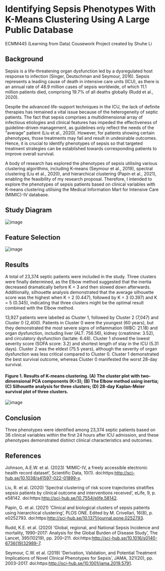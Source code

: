 # Identifying Sepsis Phenotypes With K-Means Clustering Using A Large Public Database
ECMM445 (Learning from Data) Cousework Project created by Shuhe Li

## Background
Sepsis is a life-threatening organ dysfunction led by a dysregulated host response to infection (Singer, Deutschman and Seymour, 2016). Sepsis represents a leading cause of death in intensive care units (ICU), as there is an annual rate of 48.9 million cases of sepsis worldwide, of which 11.1 million patients died, comprising 19.7% of all deaths globally (Rudd et al., 2020). 

Despite the advanced life-support techniques in the ICU, the lack of definite therapies has remained a vital issue because of the heterogeneity of septic patients. The fact that sepsis comprises a multidimensional array of infectious etiologies and clinical features has impeded the effectiveness of guideline-driven management, as guidelines only reflect the needs of the “average” patient (Liu et al., 2020). However, for patients showing certain phenotypes, those treatments may fail and result in undesirable outcomes. Hence, it is crucial to identify phenotypes of sepsis so that targeted treatment strategies can be established towards corresponding patients to improve overall survival.

A body of research has explored the phenotypes of sepsis utilising various clustering algorithms, including K-means (Seymour et al., 2019), spectral clustering (Liu et al., 2020), and hierarchical clustering (Papin et al., 2021), enabling the feasibility of my research proposal. Therefore, I intended to explore the phenotypes of sepsis patients based on clinical variables with K-means clustering utilising the Medical Information Mart for Intensive Care (MIMIC)-IV database.

## Study Diagram
![image](https://github.com/Shuhe-Li/sepsis-clustering/assets/39095779/9e1618a0-dc45-472d-ac3f-68f190cd5e5b)

## Feature Selection
![image](https://github.com/Shuhe-Li/sepsis-clustering/assets/39095779/9a2b6855-f08c-4d62-a6f5-07916ef1401f)

## Results
A total of 23,374 septic patients were included in the study. Three clusters were finally determined, as the Elbow method suggested that the inertia decreased dramatically before K = 3 and then slowed down afterwards. Additionally, silhouette analysis demonstrated that the average silhouette score was the highest when K = 2 (0.447), followed by K = 3 (0.397) and K = 5 (0.345), indicating that three clusters might be the optimal result combined with the Elbow method. 

13,927 patients were labelled as Cluster 1, followed by Cluster 2 (7,047) and Cluster 0 (2,400). Patients in Cluster 0 were the youngest (60 years), but they demonstrated the most severe signs of inflammation (WBC: 21.18) and organ dysfunction, including liver (ALT: 756.56), kidney (creatinine: 3.52), and circulatory dysfunction (lactate: 6.48). Cluster 1 showed the lowest severity score (SOFA score: 3.2) and shortest length of stay in the ICU (5.31 days). Cluster 2 was the eldest (75.5 years), although the severity of organ dysfunction was less critical compared to Cluster 0. Cluster 1 demonstrated the best survival outcome, whereas Cluster 0 manifested the worst 28-day survival. 

#### Figure 1. Results of K-means clustering. (A) The cluster plot with two-dimensional PCA components (K=3); (B) The Elbow method using inertia; (C) Silhouette analysis for three clusters; (D) 28-day Kaplan-Meier survival plot of three clusters.
![image](https://github.com/Shuhe-Li/sepsis-clustering/assets/39095779/ea0dcc83-47a0-46a5-851a-0c2b3b512b6f)


## Conclusion
Three phenotypes were identified among 23,374 septic patients based on 36 clinical variables within the first 24 hours after ICU admission, and these phenotypes demonstrated distinct clinical characteristics and outcomes.

## References
Johnson, A.E.W. et al. (2023) ‘MIMIC-IV, a freely accessible electronic health record dataset’, Scientific Data, 10(1). doi:https:http://sci-hub.se/10.1038/s41597-022-01899-x.

Liu, R. et al. (2020) ‘Spectral clustering of risk score trajectories stratifies sepsis patients by clinical outcome and interventions received’, eLife, 9, p. e58142. doi:https:http://sci-hub.se/10.7554/elife.58142.

Papin, G. et al. (2021) ‘Clinical and biological clusters of sepsis patients using hierarchical clustering’, PLOS ONE. Edited by M. Crivellari, 16(8), p. e0252793. doi:https:http://sci-hub.se/10.1371/journal.pone.0252793.

Rudd, K.E. et al. (2020) ‘Global, regional, and National Sepsis Incidence and mortality, 1990–2017: Analysis for the Global Burden of Disease Study’, The Lancet, 395(10219), pp. 200–211. doi:https:http://sci-hub.se/10.1016/s0140-6736(19)32989-7.

Seymour, C.W. et al. (2019) ‘Derivation, Validation, and Potential Treatment Implications of Novel Clinical Phenotypes for Sepsis’, JAMA, 321(20), pp. 2003–2017. doi:https:http://sci-hub.se/10.1001/jama.2019.5791.
